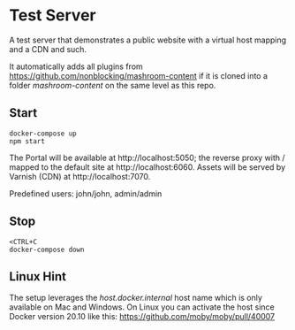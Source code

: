 
# Test Server

A test server that demonstrates a public website with a virtual host mapping and a CDN and such.

It automatically adds all plugins from https://github.com/nonblocking/mashroom-content if it is cloned into
a folder *mashroom-content* on the same level as this repo.

## Start

    docker-compose up
    npm start

The Portal will be available at http://localhost:5050; the reverse proxy with / mapped to the default site at http://localhost:6060.
Assets will be served by Varnish (CDN) at http://localhost:7070.

Predefined users: john/john, admin/admin

## Stop

    <CTRL+C
    docker-compose down

## Linux Hint

The setup leverages the *host.docker.internal* host name which is only available on Mac and Windows.
On Linux you can activate the host since Docker version 20.10 like this: https://github.com/moby/moby/pull/40007

